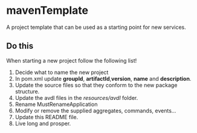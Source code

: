 # mavenTemplate
A project template that can be used as a starting point for new services.


## Do this

When starting a new project follow the following list!

1. Decide what to name the new project
2. In pom.xml update __groupId__, __artifactId__,__version__, __name__ and __description__.
3. Update the source files so that they conform to the new package structure.
4. Update the avdl files in the  _resources/avdl_ folder.
4. Rename MustRenameApplication
5. Modify or remove the supplied aggregates, commands, events...
7. Update this README file.
6. Live long and prosper.
